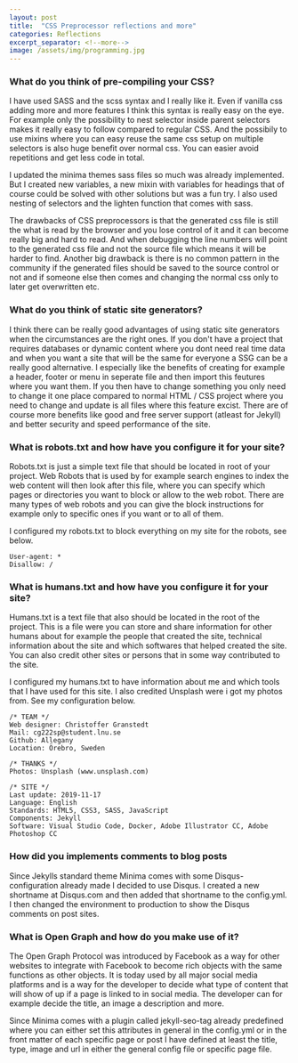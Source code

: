 ```yaml
---
layout: post
title:  "CSS Preprocessor reflections and more"
categories: Reflections
excerpt_separator: <!--more-->
image: /assets/img/programming.jpg
---
```

### What do you think of pre-compiling your CSS?
I have used SASS and the scss syntax and I really like it. Even if vanilla css adding more and more features I think this syntax is really easy on the eye.
For example only the possibility to nest selector inside parent selectors makes it really easy to follow compared to regular CSS. And the possibily to use mixins
where you can easy reuse the same css setup on multiple selectors is also huge benefit over normal css. You can easier avoid repetitions and get less code in total.

I updated the minima themes sass files so much was already implemented. But I created new variables, a new mixin with variables for headings that of course could be solved with other solutions but 
was a fun try. I also used nesting of selectors and the lighten function that comes with sass.

The drawbacks of CSS preprocessors is that the generated css file is still the what is read by the browser and you lose control of it and it can become really big and hard to read. And when debugging
the line numbers will point to the generated css file and not the source file which means it will be harder to find. Another big drawback is there is no common pattern in the community if the generated files
should be saved to the source control or not and if someone else then comes and changing the normal css only to later get overwritten etc.

### What do you think of static site generators?
I think there can be really good advantages of using static site generators when the circumstances are the right ones. If you don't have a project that requires databases or
dynamic content where you dont need real time data and when you want a site that will be the same for everyone a SSG can be a really good alternative. I especially like the benefits
of creating for example a header, footer or menu in seperate file and then import this feutures where you want them. If you then have to change something you only need to change it one place
compared to normal HTML / CSS project where you need to change and update is all files where this feature excist. There are of course more benefits like good and free server support (atleast for Jekyll)
and better security and speed performance of the site.

### What is robots.txt and how have you configure it for your site?
Robots.txt is just a simple text file that should be located in root of your project. Web Robots that is used by for example search engines to index the web content
will then look after this file, where you can specify which pages or directories you want to block or allow to the web robot. There are many types of web robots
and you can give the block instructions for example only to specific ones if you want or to all of them.

I configured my robots.txt to block everything on my site for the robots, see below.
~~~~
User-agent: *
Disallow: /
~~~~

### What is humans.txt and how have you configure it for your site?
Humans.txt is a text file that also should be located in the root of the project. This is a file were you can store and share information for other humans about for example
the people that created the site, technical information about the site and which softwares that helped created the site. You can also credit other sites or persons that in some way 
contributed to the site.

I configured my humans.txt to have information about me and which tools that I have used for this site. I also credited Unsplash were i got my photos from. See my configuration below.
~~~~
/* TEAM */
Web designer: Christoffer Granstedt
Mail: cg222sp@student.lnu.se
Github: Allegany
Location: Örebro, Sweden

/* THANKS */
Photos: Unsplash (www.unsplash.com)

/* SITE */             
Last update: 2019-11-17
Language: English   
Standards: HTML5, CSS3, SASS, JavaScript  
Components: Jekyll              
Software: Visual Studio Code, Docker, Adobe Illustrator CC, Adobe Photoshop CC
~~~~

### How did you implements comments to blog posts
Since Jekylls standard theme Minima comes with some Disqus-configuration already made I decided to use Disqus. I created a new shortname at Disqus.com
and then added that shortname to the config.yml. I then changed the environment to production to show the Disqus comments on post sites.

### What is Open Graph and how do you make use of it?
The Open Graph Protocol was introduced by Facebook as a way for other websites to integrate with Facebook to become rich objects with the same functions 
as other objects. It is today used by all major social media platforms and is a way for the developer to decide what type of content that will show of up
if a page is linked to in social media. The developer can for example decide the title, an image a description and more.

Since Minima comes with a plugin called jekyll-seo-tag already predefined where you can either set this attributes in general in the config.yml or in the front matter
of each specific page or post I have defined at least the title, type, image and url in either the general config file or specific page file.
<!--more-->

